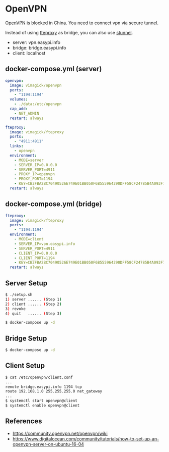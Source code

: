 OpenVPN
=======

[OpenVPN][1] is blocked in China. You need to connect vpn via secure tunnel.

Instead of using [fteproxy][2] as bridge, you can also use [stunnel][3].

- server: vpn.easypi.info
- bridge: bridge.easypi.info
- client: localhost

## docker-compose.yml (server)

```yaml
openvpn:
  image: vimagick/openvpn
  ports:
    - "1194:1194"
  volumes:
    - ./data:/etc/openvpn
  cap_add:
    - NET_ADMIN
  restart: always

fteproxy:
  image: vimagick/fteproxy
  ports:
    - "4911:4911"
  links:
    - openvpn
  environment:
    - MODE=server
    - SERVER_IP=0.0.0.0
    - SERVER_PORT=4911
    - PROXY_IP=openvpn
    - PROXY_PORT=1194
    - KEY=CB2FBA2BC70490526E749E01BB050F6B555964290DFF58CF24785B4A093F7B18
  restart: always
```

## docker-compose.yml (bridge)

```yaml
fteproxy:
  image: vimagick/fteproxy
  ports:
    - "1194:1194"
  environment:
    - MODE=client
    - SERVER_IP=vpn.easypi.info
    - SERVER_PORT=4911
    - CLIENT_IP=0.0.0.0
    - CLIENT_PORT=1194
    - KEY=CB2FBA2BC70490526E749E01BB050F6B555964290DFF58CF24785B4A093F7B18
  restart: always
```

## Server Setup

```bash
$ ./setup.sh
1) server ...... (Step 1)
2) client ...... (Step 2)
3) revoke
4) quit   ...... (Step 3)

$ docker-compose up -d
```

## Bridge Setup

```bash
$ docker-compose up -d
```

## Client Setup

```bash
$ cat /etc/openvpn/client.conf
...
remote bridge.easypi.info 1194 tcp
route 192.168.1.0 255.255.255.0 net_gateway
...
$ systemctl start openvpn@client
$ systemctl enable openvpn@client
```

## References

- <https://community.openvpn.net/openvpn/wiki>
- <https://www.digitalocean.com/community/tutorials/how-to-set-up-an-openvpn-server-on-ubuntu-16-04>

[1]: https://openvpn.net/index.php/open-source.html
[2]: https://github.com/vimagick/dockerfiles/tree/master/fteproxy
[3]: https://github.com/vimagick/dockerfiles/tree/master/stunnel
